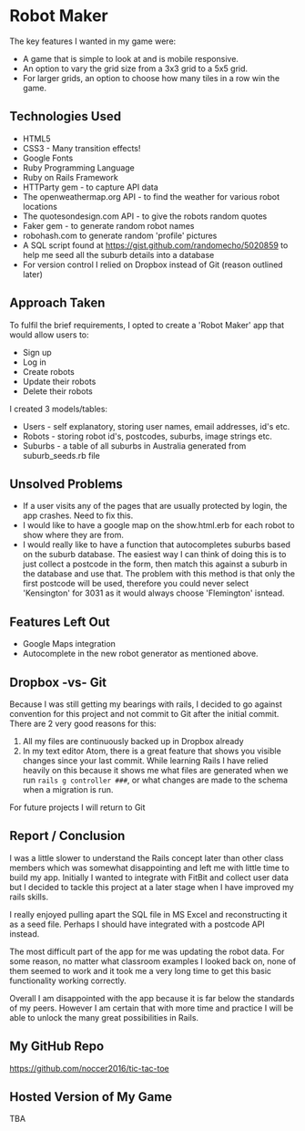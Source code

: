 # Robot Maker

The key features I wanted in my game were:

- A game that is simple to look at and is mobile responsive.
- An option to vary the grid size from a 3x3 grid to a 5x5 grid.
- For larger grids, an option to choose how many tiles in a row win the game.

## Technologies Used

- HTML5
- CSS3 - Many transition effects!
- Google Fonts
- Ruby Programming Language
- Ruby on Rails Framework
- HTTParty gem - to capture API data
- The openweathermap.org API - to find the weather for various robot locations
- The quotesondesign.com API - to give the robots random quotes
- Faker gem - to generate random robot names
- robohash.com to generate random 'profile' pictures
- A SQL script found at https://gist.github.com/randomecho/5020859 to help me seed all the suburb details into a database
- For version control I relied on Dropbox instead of Git (reason outlined later)

## Approach Taken

To fulfil the brief requirements, I opted to create a 'Robot Maker' app that would allow users to:

- Sign up
- Log in
- Create robots
- Update their robots
- Delete their robots

I created 3 models/tables:

- Users - self explanatory, storing user names, email addresses, id's etc.
- Robots - storing robot id's, postcodes, suburbs, image strings etc.
- Suburbs - a table of all suburbs in Australia generated from suburb_seeds.rb file

## Unsolved Problems

- If a user visits any of the pages that are usually protected by login, the app crashes. Need to fix this.
- I would like to have a google map on the show.html.erb for each robot to show where they are from.
- I would really like to have a function that autocompletes suburbs based on the suburb database. The easiest way I can think of doing this is to just collect a postcode in the form, then match this against a suburb in the database and use that. The problem with this method is that only the first postcode will be used, therefore you could never select 'Kensington' for 3031 as it would always choose 'Flemington' isntead.

## Features Left Out

- Google Maps integration
- Autocomplete in the new robot generator as mentioned above.

## Dropbox -vs- Git

Because I was still getting my bearings with rails, I decided to go against convention for this project and not commit to Git after the initial commit. There are 2 very good reasons for this:

1. All my files are continuously backed up in Dropbox already
2. In my text editor Atom, there is a great feature that shows you visible changes since your last commit. While learning Rails I have relied heavily on this because it shows me what files are generated when we run `rails g controller ###`, or what changes are made to the schema when a migration is run.

For future projects I will return to Git

## Report / Conclusion

I was a little slower to understand the Rails concept later than other class members which was somewhat disappointing and left me with little time to build my app. Initially I wanted to integrate with FitBit and collect user data but I decided to tackle this project at a later stage when I have improved my rails skills.

I really enjoyed pulling apart the SQL file in MS Excel and reconstructing it as a seed file. Perhaps I should have integrated with a postcode API instead.

The most difficult part of the app for me was updating the robot data. For some reason, no matter what classroom examples I looked back on, none of them seemed to work and it took me a very long time to get this basic functionality working correctly.

Overall I am disappointed with the app because it is far below the standards of my peers. However I am certain that with more time and practice I will be able to unlock the many great possibilities in Rails.

## My GitHub Repo

<https://github.com/noccer2016/tic-tac-toe>

## Hosted Version of My Game
TBA

